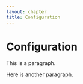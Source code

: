 ```yaml
---
layout: chapter
title: Configuration
---
```


# Configuration

This is a paragraph.

Here is another paragraph.
